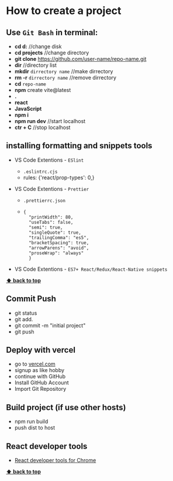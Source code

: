 # How to create a project

## Use `Git Bash` in terminal:

- **cd d:** //change disk
- **cd projects** //change directory
- **git clone** https://github.com/user-name/repo-name.git
- **dir** //directory list
- **mkdir** `dirrectory name` //make dirrectory
- **rm -r** `dirrectory name` //remove dirrectory
- **cd** `repo-name`
- **npm** create vite@latest
- **.**
- **react**
- **JavaScript**
- **npm i**
- **npm run dev** //start localhost
- **ctr + C** //stop localhost

## installing formatting and snippets tools

- VS Code Extentions - `ESlint`

  - `.eslintrc.cjs`
  - rules: {'react/prop-types': 0,}

- VS Code Extentions - `Prettier`

  - `.prettierrc.json`
  - ```
    {
      "printWidth": 80,
      "useTabs": false,
      "semi": true,
      "singleQuote": true,
      "trailingComma": "es5",
      "bracketSpacing": true,
      "arrowParens": "avoid",
      "proseWrap": "always"
      }
    ```

- VS Code Extentions - `ES7+ React/Redux/React-Native snippets`

**[⬆ back to top](#how-to-create-a-project)**

## Commit Push

- git status
- git add.
- git commit -m "initial project"
- git push

## Deploy with vercel

- go to [vercel.com](https://vercel.com/signup)
- signup as like hobby
- continue with GitHub
- Install GitHub Account
- Import Git Repository

## Build project (if use other hosts)

- npm run build
- push dist to host

## React developer tools

- [React developer tools for Chrome](https://chromewebstore.google.com/detail/react-developer-tools/fmkadmapgofadopljbjfkapdkoienihi?utm_source=ext_app_menu)

**[⬆ back to top](#how-to-create-a-project)**

